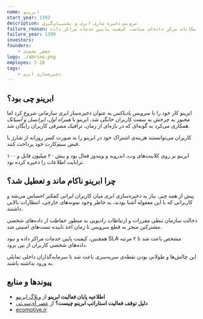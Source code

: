 ```yaml
---
name: ابرینو
start_year: 1392
description: سرویس ذخیره سازی ابری و پشتیبان‌گیری
failure_reason: دخالت‌های دولت، نبود سرمایه‌گذار، عدم استفاده از فضای ابری توسط کاربران خانگی، نبود زیرساخت‌های ابری و امکانات مرکز داده‌‌ای مناسب، کیفیت پایین خدمات مراکز داده‌
failure_year: 1399
investors:
founders:
    - جعفر محمدی
logo: ./abrino.png
employes: 2-10
tags:
    - ذخیره‌سازی ابری
---
```

## ابرینو چی بود؟
ابرینو کار خود را با سرویس *پادباکس* به عنوان ذخیره‌ساز ابری سازمانی شروع کرد اما مجبور به چرخش به سمت کاربران خانگی شد. ابرینو با *همراه اول*، *ایرانسل* و *آسیاتک* همکاری می‌کرد به گونه‌ای که در بازه‌ای از زمان، ترافیک مصرفی کاربران رایگان شد.

کاربران می‌توانستند هزینه‌ی اشتراک خود در ابرینو را به صورت کسر روزانه از شارژ یا قبض سیم‌کارت خود پرداخت کنند.

ابرینو بر روی کلاینت‌های وب، اندروید و ویندوز فعال بود و بیش ۲۰ میلیون فایل و ۱۰۰ ترابایت اطلاعات را ذخیره کرده بود.

## چرا ابرینو ناکام ماند و تعطیل شد؟
پیش از همه چیز، نیاز به ذخیره‌سازی ابری میان کاربران ایرانی کمکتر احساس می‌شد و کاربرانی که با این معقوله آشنا بودند، به خاطر وجود نمونه‌های خارجی، انتظارات بالایی داشتند.

دخالت سازمان تنظی مقررات و ارتباطات رادیویی به منظور حفاظت از داده‌های شخصی مشترکین منجر به قطع سرویس تا زمان اخذ تاییده تست‌های امنیتی شد.

همچنین، کیفیت پایین خدمات مراکز داده و نبود SLA مشخص باعث شد تا ۲ مرتبه داده‌های شخصی کاربران از بین برود.

این چالش‌ها و طولانی بودن نقطه‌ی سربه‌سری باعث شد تا سرمایه‌گذاران داخلی تمایلی به ورود نداشته باشند. 

## پیوند‌ها و منابع
* **اطلاعیه‌ پایان فعالیت ابرینو** از [وبلاگ ابرینو](https://web.archive.org/web/20200727044625/https://blog.abrino.ir/news/%D8%A7%D8%B7%D9%84%D8%A7%D8%B9%DB%8C%D9%87-%D9%BE%D8%A7%DB%8C%D8%A7%D9%86-%D9%81%D8%B9%D8%A7%D9%84%DB%8C%D8%AA-%D8%A7%D8%A8%D8%B1%DB%8C%D9%86%D9%88/)
* **دلیل توقف فعالیت استاراتپ ابرینو چیست؟** از [عصر آی‌سی‌تی](http://www.asreict.ir/%D8%B9%D8%B5%D8%B1-%D8%B4%D8%AA%D8%A7%D8%A8%D8%AF%D9%87%DB%8C/21955-%D8%AF%D9%84%DB%8C%D9%84-%D8%AA%D9%88%D9%82%D9%81-%D9%81%D8%B9%D8%A7%D9%84%DB%8C%D8%AA-%D8%A7%D8%B3%D8%AA%D8%A7%D8%B1%D8%AA%D8%A7%D9%BE-%D8%A7%D8%A8%D8%B1%DB%8C%D9%86%D9%88.html)
* [ecomotive.ir](https://list.ecomotive.ir/company/%D8%A7%D8%A8%D8%B1%DB%8C%D9%86%D9%88)